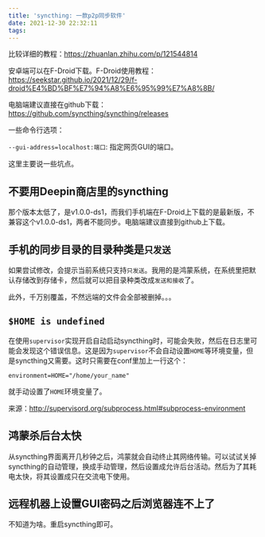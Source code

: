 ```yaml
---
title: 'syncthing: 一款p2p同步软件'
date: 2021-12-30 22:32:11
tags:
---
```


比较详细的教程：<https://zhuanlan.zhihu.com/p/121544814>

安卓端可以在F-Droid下载。F-Droid使用教程：<https://seekstar.github.io/2021/12/29/f-droid%E4%BD%BF%E7%94%A8%E6%95%99%E7%A8%8B/>

电脑端建议直接在github下载：<https://github.com/syncthing/syncthing/releases>

一些命令行选项：

`--gui-address=localhost:端口`: 指定网页GUI的端口。

这里主要说一些坑点。

## 不要用Deepin商店里的syncthing

那个版本太低了，是v1.0.0-ds1，而我们手机端在F-Droid上下载的是最新版，不兼容这个v1.0.0-ds1，两者不能同步。电脑端建议直接到github上下载。

## 手机的同步目录的目录种类是`只发送`

如果尝试修改，会提示当前系统只支持`只发送`。我用的是鸿蒙系统，在系统里把默认存储改到存储卡，然后就可以把目录种类改成`发送和接收`了。

此外，千万别覆盖，不然远端的文件会全部被删掉。。。

## `$HOME is undefined`

在使用`supervisor`实现开启自动启动syncthing时，可能会失败，然后在日志里可能会发现这个错误信息。这是因为`supervisor`不会自动设置`HOME`等环境变量，但是syncthing又需要。这时只需要在conf里加上一行这个：

```
environment=HOME="/home/your_name"
```

就手动设置了`HOME`环境变量了。

来源：<http://supervisord.org/subprocess.html#subprocess-environment>

## 鸿蒙杀后台太快

从syncthing界面离开几秒钟之后，鸿蒙就会自动终止其网络传输。可以试试关掉syncthing的自动管理，换成手动管理，然后设置成允许后台活动。然后为了其耗电太快，将其设置成只在交流电下使用。

## 远程机器上设置GUI密码之后浏览器连不上了

不知道为啥。重启syncthing即可。
